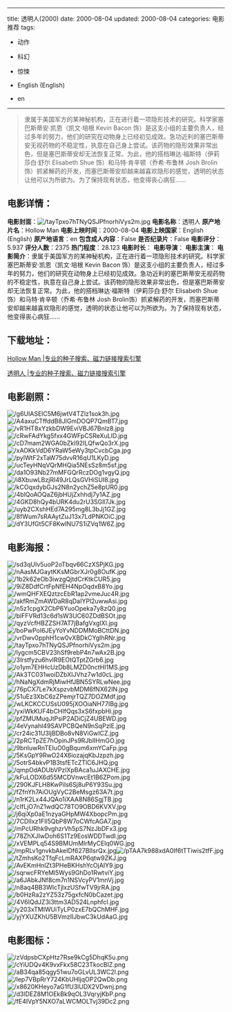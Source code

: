 
---
title: 透明人(2000)
date: 2000-08-04
updated: 2000-08-04
categories: 电影推荐
tags:
- 动作
- 科幻
- 惊悚

- English (English)
- en
---


> 隶属于美国军方的某神秘机构，正在进行着一项隐形技术的研究。科学家塞巴斯蒂安·凯恩（凯文·培根 Kevin Bacon 饰）是这支小组的主要负责人，经过多年的努力，他们的研究在动物身上已经初见成效。急功近利的塞巴斯蒂安无视药物的不稳定性，执意在自己身上尝试。该药物的隐形效果非常出色，但是塞巴斯蒂安却无法恢复正常。为此，他的搭档琳达·福斯特（伊莉莎白·舒尔 Elisabeth Shue 饰）和马特·肯辛顿（乔希·布鲁林 Josh Brolin饰）抓紧解药的开发，而塞巴斯蒂安却越来越喜欢隐形的感觉，透明的状态让他可以为所欲为。为了保持现有状态，他变得丧心病狂……

## **电影详情**：

**电影封面**：<img src="https://image.tmdb.org/t/p/w200/tayTpxo7hTNyQSJPfnorhiVys2m.jpg" alt="/tayTpxo7hTNyQSJPfnorhiVys2m.jpg" title="/tayTpxo7hTNyQSJPfnorhiVys2m.jpg">
**电影名称**：透明人
**原产地片名**：Hollow Man
**电影上映时间**：2000-08-04
**电影上映国家**：English (English)
**原产地语言**：en
**包含成人内容**：False
**是否纪录片**：False
**电影评分**：5.937
**评分人数**：2375
**热门程度**：28.123
**电影时长**：
**电影导演**：
**电影主演**：
**电影简介**：隶属于美国军方的某神秘机构，正在进行着一项隐形技术的研究。科学家塞巴斯蒂安·凯恩（凯文·培根 Kevin Bacon 饰）是这支小组的主要负责人，经过多年的努力，他们的研究在动物身上已经初见成效。急功近利的塞巴斯蒂安无视药物的不稳定性，执意在自己身上尝试。该药物的隐形效果非常出色，但是塞巴斯蒂安却无法恢复正常。为此，他的搭档琳达·福斯特（伊莉莎白·舒尔 Elisabeth Shue 饰）和马特·肯辛顿（乔希·布鲁林 Josh Brolin饰）抓紧解药的开发，而塞巴斯蒂安却越来越喜欢隐形的感觉，透明的状态让他可以为所欲为。为了保持现有状态，他变得丧心病狂……

## **下载地址**：
[Hollow Man |专业的种子搜索、磁力链接搜索引擎](https://movie.amd794.com:2083/?search=Hollow%20Man&ordering=&mode=match_phrase&page_size=10&page=1)

[透明人 |专业的种子搜索、磁力链接搜索引擎](https://movie.amd794.com:2083/?search=%E9%80%8F%E6%98%8E%E4%BA%BA&ordering=&mode=match_phrase&page_size=10&page=1)
 

## **电影剧照**：
<img src="https://image.tmdb.org/t/p/original/g6UIASElC5M6jwtV4TZlz1sok3h.jpg" alt="/g6UIASElC5M6jwtV4TZlz1sok3h.jpg" title="/g6UIASElC5M6jwtV4TZlz1sok3h.jpg"><img src="https://image.tmdb.org/t/p/original/A4axuCTffddB8JlGmDOQP7QmBT7.jpg" alt="/A4axuCTffddB8JlGmDOQP7QmBT7.jpg" title="/A4axuCTffddB8JlGmDOQP7QmBT7.jpg"><img src="https://image.tmdb.org/t/p/original/vR1HT8xYzkbDW9EviVBJ67BnIz8.jpg" alt="/vR1HT8xYzkbDW9EviVBJ67BnIz8.jpg" title="/vR1HT8xYzkbDW9EviVBJ67BnIz8.jpg"><img src="https://image.tmdb.org/t/p/original/cRwFAdYkg5fxx4GWFpCSReXuLID.jpg" alt="/cRwFAdYkg5fxx4GWFpCSReXuLID.jpg" title="/cRwFAdYkg5fxx4GWFpCSReXuLID.jpg"><img src="https://image.tmdb.org/t/p/original/cD7mam2WGA0bZkl92ILQfwQo3rX.jpg" alt="/cD7mam2WGA0bZkl92ILQfwQo3rX.jpg" title="/cD7mam2WGA0bZkl92ILQfwQo3rX.jpg"><img src="https://image.tmdb.org/t/p/original/xAOKkVdD6YRaW5eWy3tpCvcbCga.jpg" alt="/xAOKkVdD6YRaW5eWy3tpCvcbCga.jpg" title="/xAOKkVdD6YRaW5eWy3tpCvcbCga.jpg"><img src="https://image.tmdb.org/t/p/original/pylWtF2xTaW75dvvR16qU1LKyD.jpg" alt="/pylWtF2xTaW75dvvR16qU1LKyD.jpg" title="/pylWtF2xTaW75dvvR16qU1LKyD.jpg"><img src="https://image.tmdb.org/t/p/original/ucTeyHNqVQrMHQia5NEsSz8m5sf.jpg" alt="/ucTeyHNqVQrMHQia5NEsSz8m5sf.jpg" title="/ucTeyHNqVQrMHQia5NEsSz8m5sf.jpg"><img src="https://image.tmdb.org/t/p/original/da1O93Nb27mMFGQrRczDOg1vgyQ.jpg" alt="/da1O93Nb27mMFGQrRczDOg1vgyQ.jpg" title="/da1O93Nb27mMFGQrRczDOg1vgyQ.jpg"><img src="https://image.tmdb.org/t/p/original/i8XbuwLBzjRI49JrLQsGVHiSUI8.jpg" alt="/i8XbuwLBzjRI49JrLQsGVHiSUI8.jpg" title="/i8XbuwLBzjRI49JrLQsGVHiSUI8.jpg"><img src="https://image.tmdb.org/t/p/original/kCOqxdybGJs2N8n2ychZ5e8pUR0.jpg" alt="/kCOqxdybGJs2N8n2ychZ5e8pUR0.jpg" title="/kCOqxdybGJs2N8n2ychZ5e8pUR0.jpg"><img src="https://image.tmdb.org/t/p/original/4blQoAOQaZ6jbHUjZxhhdj7y1AZ.jpg" alt="/4blQoAOQaZ6jbHUjZxhhdj7y1AZ.jpg" title="/4blQoAOQaZ6jbHUjZxhhdj7y1AZ.jpg"><img src="https://image.tmdb.org/t/p/original/4GKD8hQy4bURK4du2rU3SGll7Jk.jpg" alt="/4GKD8hQy4bURK4du2rU3SGll7Jk.jpg" title="/4GKD8hQy4bURK4du2rU3SGll7Jk.jpg"><img src="https://image.tmdb.org/t/p/original/uyb2CXshHEd7A295mg8L3bJj1GZ.jpg" alt="/uyb2CXshHEd7A295mg8L3bJj1GZ.jpg" title="/uyb2CXshHEd7A295mg8L3bJj1GZ.jpg"><img src="https://image.tmdb.org/t/p/original/8fWum7sRAAytZuJ13x7LdPNKOiC.jpg" alt="/8fWum7sRAAytZuJ13x7LdPNKOiC.jpg" title="/8fWum7sRAAytZuJ13x7LdPNKOiC.jpg"><img src="https://image.tmdb.org/t/p/original/dY3UfGt5CF8KwINU7S1iZVq1W6Z.jpg" alt="/dY3UfGt5CF8KwINU7S1iZVq1W6Z.jpg" title="/dY3UfGt5CF8KwINU7S1iZVq1W6Z.jpg">

## **电影海报**：
<img src="https://image.tmdb.org/t/p/original/sd3qUIv5uoP2oTbqv66CzXSPjKG.jpg" alt="/sd3qUIv5uoP2oTbqv66CzXSPjKG.jpg" title="/sd3qUIv5uoP2oTbqv66CzXSPjKG.jpg"><img src="https://image.tmdb.org/t/p/original/nAasMJGaytKKsMGbrXJr0g8OufK.jpg" alt="/nAasMJGaytKKsMGbrXJr0g8OufK.jpg" title="/nAasMJGaytKKsMGbrXJr0g8OufK.jpg"><img src="https://image.tmdb.org/t/p/original/1b2k62eOb3iwzgQjtdCrKtkCUR5.jpg" alt="/1b2k62eOb3iwzgQjtdCrKtkCUR5.jpg" title="/1b2k62eOb3iwzgQjtdCrKtkCUR5.jpg"><img src="https://image.tmdb.org/t/p/original/9iZ8DdfCrtFpNfEH4NpOqdxB8Yo.jpg" alt="/9iZ8DdfCrtFpNfEH4NpOqdxB8Yo.jpg" title="/9iZ8DdfCrtFpNfEH4NpOqdxB8Yo.jpg"><img src="https://image.tmdb.org/t/p/original/wmQHFXEQztzcEbR1ap2vmeJuc4R.jpg" alt="/wmQHFXEQztzcEbR1ap2vmeJuc4R.jpg" title="/wmQHFXEQztzcEbR1ap2vmeJuc4R.jpg"><img src="https://image.tmdb.org/t/p/original/akfRmZmAWDaR8qDaIYPl2uwwAsi.jpg" alt="/akfRmZmAWDaR8qDaIYPl2uwwAsi.jpg" title="/akfRmZmAWDaR8qDaIYPl2uwwAsi.jpg"><img src="https://image.tmdb.org/t/p/original/n5z1cpgX2CbP6YuoOpeka7y8zQ0.jpg" alt="/n5z1cpgX2CbP6YuoOpeka7y8zQ0.jpg" title="/n5z1cpgX2CbP6YuoOpeka7y8zQ0.jpg"><img src="https://image.tmdb.org/t/p/original/blFFVRd13c6d1sW3UC60ZDdBSOt.jpg" alt="/blFFVRd13c6d1sW3UC60ZDdBSOt.jpg" title="/blFFVRd13c6d1sW3UC60ZDdBSOt.jpg"><img src="https://image.tmdb.org/t/p/original/qyzVcfHBZZSH7AT7jBafgVxgIXI.jpg" alt="/qyzVcfHBZZSH7AT7jBafgVxgIXI.jpg" title="/qyzVcfHBZZSH7AT7jBafgVxgIXI.jpg"><img src="https://image.tmdb.org/t/p/original/boPwPoI6JEyYoYvNDDMMoBCttDN.jpg" alt="/boPwPoI6JEyYoYvNDDMMoBCttDN.jpg" title="/boPwPoI6JEyYoYvNDDMMoBCttDN.jpg"><img src="https://image.tmdb.org/t/p/original/vrDwv0pphH1cw0vXBDkCYglhRNr.jpg" alt="/vrDwv0pphH1cw0vXBDkCYglhRNr.jpg" title="/vrDwv0pphH1cw0vXBDkCYglhRNr.jpg"><img src="https://image.tmdb.org/t/p/original/tayTpxo7hTNyQSJPfnorhiVys2m.jpg" alt="/tayTpxo7hTNyQSJPfnorhiVys2m.jpg" title="/tayTpxo7hTNyQSJPfnorhiVys2m.jpg"><img src="https://image.tmdb.org/t/p/original/lygcm5CBV23hSf9rebP4n7wAx2B.jpg" alt="/lygcm5CBV23hSf9rebP4n7wAx2B.jpg" title="/lygcm5CBV23hSf9rebP4n7wAx2B.jpg"><img src="https://image.tmdb.org/t/p/original/3Irstfyzu6hvIR9EOtQTptZGrb6.jpg" alt="/3Irstfyzu6hvIR9EOtQTptZGrb6.jpg" title="/3Irstfyzu6hvIR9EOtQTptZGrb6.jpg"><img src="https://image.tmdb.org/t/p/original/o1ym7EHHcUzDb8LMZD0nctHI1MS.jpg" alt="/o1ym7EHHcUzDb8LMZD0nctHI1MS.jpg" title="/o1ym7EHHcUzDb8LMZD0nctHI1MS.jpg"><img src="https://image.tmdb.org/t/p/original/Ak3TC031woiDZbXIJVhz7w1d0cL.jpg" alt="/Ak3TC031woiDZbXIJVhz7w1d0cL.jpg" title="/Ak3TC031woiDZbXIJVhz7w1d0cL.jpg"><img src="https://image.tmdb.org/t/p/original/hNaNgXdmRjMiwHfJBN5SYRLwNee.jpg" alt="/hNaNgXdmRjMiwHfJBN5SYRLwNee.jpg" title="/hNaNgXdmRjMiwHfJBN5SYRLwNee.jpg"><img src="https://image.tmdb.org/t/p/original/76pCX7Le7kXspzvbMDM6fNX62IN.jpg" alt="/76pCX7Le7kXspzvbMDM6fNX62IN.jpg" title="/76pCX7Le7kXspzvbMDM6fNX62IN.jpg"><img src="https://image.tmdb.org/t/p/original/51uEz3XbC6zZPemjrTQZ7DOZMdf.jpg" alt="/51uEz3XbC6zZPemjrTQZ7DOZMdf.jpg" title="/51uEz3XbC6zZPemjrTQZ7DOZMdf.jpg"><img src="https://image.tmdb.org/t/p/original/wLKCKCCUSsU095jXOOiaNH77IBg.jpg" alt="/wLKCKCCUSsU095jXOOiaNH77IBg.jpg" title="/wLKCKCCUSsU095jXOOiaNH77IBg.jpg"><img src="https://image.tmdb.org/t/p/original/yxiWkKUF4bCHIfQqs3xS6fxpbHi.jpg" alt="/yxiWkKUF4bCHIfQqs3xS6fxpbHi.jpg" title="/yxiWkKUF4bCHIfQqs3xS6fxpbHi.jpg"><img src="https://image.tmdb.org/t/p/original/pfZMUMuqJtPsiP2ADiCjZ4UBEWD.jpg" alt="/pfZMUMuqJtPsiP2ADiCjZ4UBEWD.jpg" title="/pfZMUMuqJtPsiP2ADiCjZ4UBEWD.jpg"><img src="https://image.tmdb.org/t/p/original/4eVynahl49SAVPCBQeN9nSqPzlE.jpg" alt="/4eVynahl49SAVPCBQeN9nSqPzlE.jpg" title="/4eVynahl49SAVPCBQeN9nSqPzlE.jpg"><img src="https://image.tmdb.org/t/p/original/cr24ic31U3ljBDBo8vN8ViGwICZ.jpg" alt="/cr24ic31U3ljBDBo8vN8ViGwICZ.jpg" title="/cr24ic31U3ljBDBo8vN8ViGwICZ.jpg"><img src="https://image.tmdb.org/t/p/original/2pRCTpZE7hOpinJPs9RJblIHmGO.jpg" alt="/2pRCTpZE7hOpinJPs9RJblIHmGO.jpg" title="/2pRCTpZE7hOpinJPs9RJblIHmGO.jpg"><img src="https://image.tmdb.org/t/p/original/9bnIuwRnTEIuO0gBqum6xmYCaFp.jpg" alt="/9bnIuwRnTEIuO0gBqum6xmYCaFp.jpg" title="/9bnIuwRnTEIuO0gBqum6xmYCaFp.jpg"><img src="https://image.tmdb.org/t/p/original/5KsGpY9RwO24X6iozajqKbJzpzh.jpg" alt="/5KsGpY9RwO24X6iozajqKbJzpzh.jpg" title="/5KsGpY9RwO24X6iozajqKbJzpzh.jpg"><img src="https://image.tmdb.org/t/p/original/5otrS4bkvP1B3tsfETcZTlC6JHQ.jpg" alt="/5otrS4bkvP1B3tsfETcZTlC6JHQ.jpg" title="/5otrS4bkvP1B3tsfETcZTlC6JHQ.jpg"><img src="https://image.tmdb.org/t/p/original/qmpOdADUbVPzlXpBAca1uJAXCHE.jpg" alt="/qmpOdADUbVPzlXpBAca1uJAXCHE.jpg" title="/qmpOdADUbVPzlXpBAca1uJAXCHE.jpg"><img src="https://image.tmdb.org/t/p/original/kFuLODX6d55MCDVnwcEt1B6ZPom.jpg" alt="/kFuLODX6d55MCDVnwcEt1B6ZPom.jpg" title="/kFuLODX6d55MCDVnwcEt1B6ZPom.jpg"><img src="https://image.tmdb.org/t/p/original/290KJFLH8KwPils6Sj8uP6Y93Su.jpg" alt="/290KJFLH8KwPils6Sj8uP6Y93Su.jpg" title="/290KJFLH8KwPils6Sj8uP6Y93Su.jpg"><img src="https://image.tmdb.org/t/p/original/fZfnYh7AiOUgVyC2BeMsgz63A7t.jpg" alt="/fZfnYh7AiOUgVyC2BeMsgz63A7t.jpg" title="/fZfnYh7AiOUgVyC2BeMsgz63A7t.jpg"><img src="https://image.tmdb.org/t/p/original/n1rK2Lx44JQAo1iXAA8N86SgjTB.jpg" alt="/n1rK2Lx44JQAo1iXAA8N86SgjTB.jpg" title="/n1rK2Lx44JQAo1iXAA8N86SgjTB.jpg"><img src="https://image.tmdb.org/t/p/original/cIfLjO7nZ1wdQC78TO9OBD6KVXV.jpg" alt="/cIfLjO7nZ1wdQC78TO9OBD6KVXV.jpg" title="/cIfLjO7nZ1wdQC78TO9OBD6KVXV.jpg"><img src="https://image.tmdb.org/t/p/original/j6qiXp0aE1nzyaGHpMW4XbopcPm.jpg" alt="/j6qiXp0aE1nzyaGHpMW4XbopcPm.jpg" title="/j6qiXp0aE1nzyaGHpMW4XbopcPm.jpg"><img src="https://image.tmdb.org/t/p/original/7CDlIxz1FIl5QbP8W7oCWfcAGA7.jpg" alt="/7CDlIxz1FIl5QbP8W7oCWfcAGA7.jpg" title="/7CDlIxz1FIl5QbP8W7oCWfcAGA7.jpg"><img src="https://image.tmdb.org/t/p/original/mPcURhk9vghzrVh5pS7NzJbDFx3.jpg" alt="/mPcURhk9vghzrVh5pS7NzJbDFx3.jpg" title="/mPcURhk9vghzrVh5pS7NzJbDFx3.jpg"><img src="https://image.tmdb.org/t/p/original/78ZhXJIwDoh6S1Tz9EosWDDTwdI.jpg" alt="/78ZhXJIwDoh6S1Tz9EosWDDTwdI.jpg" title="/78ZhXJIwDoh6S1Tz9EosWDDTwdI.jpg"><img src="https://image.tmdb.org/t/p/original/xVEMPLq54S9BMUmMlrMyCElq0WG.jpg" alt="/xVEMPLq54S9BMUmMlrMyCElq0WG.jpg" title="/xVEMPLq54S9BMUmMlrMyCElq0WG.jpg"><img src="https://image.tmdb.org/t/p/original/mpRLv1gnvkbAkeIDf627BIIsrQx.jpg" alt="/mpRLv1gnvkbAkeIDf627BIIsrQx.jpg" title="/mpRLv1gnvkbAkeIDf627BIIsrQx.jpg"><img src="https://image.tmdb.org/t/p/original/pTAA7k988xdA0If6tTTiwis2tfF.jpg" alt="/pTAA7k988xdA0If6tTTiwis2tfF.jpg" title="/pTAA7k988xdA0If6tTTiwis2tfF.jpg"><img src="https://image.tmdb.org/t/p/original/tZmhsKo2TfqFcLmRAXP6qtw9ZKJ.jpg" alt="/tZmhsKo2TfqFcLmRAXP6qtw9ZKJ.jpg" title="/tZmhsKo2TfqFcLmRAXP6qtw9ZKJ.jpg"><img src="https://image.tmdb.org/t/p/original/AvEKmHnlZt3PHeBKHshYcOjAIY9.jpg" alt="/AvEKmHnlZt3PHeBKHshYcOjAIY9.jpg" title="/AvEKmHnlZt3PHeBKHshYcOjAIY9.jpg"><img src="https://image.tmdb.org/t/p/original/sqrwcFRYeMl5Wys9GhDo1RwtviY.jpg" alt="/sqrwcFRYeMl5Wys9GhDo1RwtviY.jpg" title="/sqrwcFRYeMl5Wys9GhDo1RwtviY.jpg"><img src="https://image.tmdb.org/t/p/original/a6JAbkJNf8cm7n1NSVcyPV1mnVj.jpg" alt="/a6JAbkJNf8cm7n1NSVcyPV1mnVj.jpg" title="/a6JAbkJNf8cm7n1NSVcyPV1mnVj.jpg"><img src="https://image.tmdb.org/t/p/original/n8aq4BB3WIcTjlxzUSfwTV9jrRA.jpg" alt="/n8aq4BB3WIcTjlxzUSfwTV9jrRA.jpg" title="/n8aq4BB3WIcTjlxzUSfwTV9jrRA.jpg"><img src="https://image.tmdb.org/t/p/original/b0HzRa2zYZ53z75gxfcN0bCazet.jpg" alt="/b0HzRa2zYZ53z75gxfcN0bCazet.jpg" title="/b0HzRa2zYZ53z75gxfcN0bCazet.jpg"><img src="https://image.tmdb.org/t/p/original/4V6IQdJZ3i3ttm3AD524LnphfcI.jpg" alt="/4V6IQdJZ3i3ttm3AD524LnphfcI.jpg" title="/4V6IQdJZ3i3ttm3AD524LnphfcI.jpg"><img src="https://image.tmdb.org/t/p/original/y203xTMIWUiTyLP0zxE7bQChMHF.jpg" alt="/y203xTMIWUiTyLP0zxE7bQChMHF.jpg" title="/y203xTMIWUiTyLP0zxE7bQChMHF.jpg"><img src="https://image.tmdb.org/t/p/original/yjYXUZKhU5BVmzIIJbwC3kUdAaG.jpg" alt="/yjYXUZKhU5BVmzIIJbwC3kUdAaG.jpg" title="/yjYXUZKhU5BVmzIIJbwC3kUdAaG.jpg">

## **电影图标**：
<img src="https://image.tmdb.org/t/p/original/zVdpsbCXpHtz7Rse9kCg5DhqK5u.png" alt="/zVdpsbCXpHtz7Rse9kCg5DhqK5u.png" title="/zVdpsbCXpHtz7Rse9kCg5DhqK5u.png"><img src="https://image.tmdb.org/t/p/original/cYiUDQv4K9vxFkx58C23TkocBlZ.png" alt="/cYiUDQv4K9vxFkx58C23TkocBlZ.png" title="/cYiUDQv4K9vxFkx58C23TkocBlZ.png"><img src="https://image.tmdb.org/t/p/original/aB34qa85qgy51wu7oGLvUL3WC2l.png" alt="/aB34qa85qgy51wu7oGLvUL3WC2l.png" title="/aB34qa85qgy51wu7oGLvUL3WC2l.png"><img src="https://image.tmdb.org/t/p/original/lep7VBpRrY724KbUHIjqOP2QwDb.png" alt="/lep7VBpRrY724KbUHIjqOP2QwDb.png" title="/lep7VBpRrY724KbUHIjqOP2QwDb.png"><img src="https://image.tmdb.org/t/p/original/x8620KHeyo7aG1fU3lUDX2VDwnj.png" alt="/x8620KHeyo7aG1fU3lUDX2VDwnj.png" title="/x8620KHeyo7aG1fU3lUDX2VDwnj.png"><img src="https://image.tmdb.org/t/p/original/d3lDEZ8M1OEkBk9qOL3VqryjKbP.png" alt="/d3lDEZ8M1OEkBk9qOL3VqryjKbP.png" title="/d3lDEZ8M1OEkBk9qOL3VqryjKbP.png"><img src="https://image.tmdb.org/t/p/original/fE4IVpY5NXO7aLWCMOLTvj39Dc2.png" alt="/fE4IVpY5NXO7aLWCMOLTvj39Dc2.png" title="/fE4IVpY5NXO7aLWCMOLTvj39Dc2.png">
